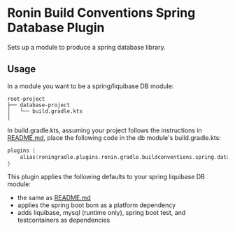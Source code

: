 # Ronin Build Conventions Spring Database Plugin

Sets up a module to produce a spring database library.

## Usage

In a module you want to be a spring/liquibase DB module:

```
root-project
├── database-project
│   └── build.gradle.kts
│   
```

In build.gradle.kts, assuming your project follows the instructions in [README.md](../../README.md), place the following code in the db module's build.gradle.kts:

```kotlin
plugins {
    alias(roningradle.plugins.ronin.gradle.buildconventions.spring.database)
}
```

This plugin applies the following defaults to your spring liquibase DB module:

- the same as [README.md](../ronin-build-conventions-kotlin/README.md)
- applies the spring boot bom as a platform dependency
- adds liquibase, mysql (runtime only), spring boot test, and testcontainers as dependencies
